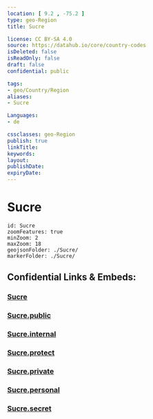 ```yaml
---
location: [ 9.2 , -75.2 ] 
type: geo-Region
title: Sucre

license: CC BY-SA 4.0
source: https://datahub.io/core/country-codes
isDeleted: false
isReadOnly: false
draft: false
confidential: public

tags:
- geo/Country/Region
aliases:
- Sucre

Languages:
- de

cssclasses: geo-Region
publish: true
linkTitle: 
keywords: 
layout: 
publishDate: 
expiryDate: 
---
```


# Sucre

```leaflet
id: Sucre
zoomFeatures: true 
minZoom: 2 
maxZoom: 18
geojsonFolder: ./Sucre/
markerFolder: ./Sucre/
```


## Confidential Links & Embeds: 

### [Sucre](/_Standards/Earth/Continent/America~South/Colombia/departments~Colombia/Sucre.md) 

### [Sucre.public](/_public/Earth/Continent/America~South/Colombia/departments~Colombia/Sucre.public.md) 

### [Sucre.internal](/_internal/Earth/Continent/America~South/Colombia/departments~Colombia/Sucre.internal.md) 

### [Sucre.protect](/_protect/Earth/Continent/America~South/Colombia/departments~Colombia/Sucre.protect.md) 

### [Sucre.private](/_private/Earth/Continent/America~South/Colombia/departments~Colombia/Sucre.private.md) 

### [Sucre.personal](/_personal/Earth/Continent/America~South/Colombia/departments~Colombia/Sucre.personal.md) 

### [Sucre.secret](/_secret/Earth/Continent/America~South/Colombia/departments~Colombia/Sucre.secret.md)

